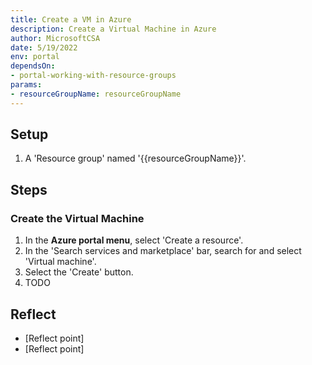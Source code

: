 ```yaml
---
title: Create a VM in Azure
description: Create a Virtual Machine in Azure
author: MicrosoftCSA
date: 5/19/2022
env: portal
dependsOn:
- portal-working-with-resource-groups
params:
- resourceGroupName: resourceGroupName
---
```


## Setup

1. A 'Resource group' named '{{resourceGroupName}}'.

## Steps

### Create the Virtual Machine

1. In the **Azure portal menu**, select 'Create a resource'.
2. In the 'Search services and marketplace' bar, search for and select 'Virtual machine'.
3. Select the 'Create' button.
4. TODO

## Reflect

- [Reflect point]
- [Reflect point]

